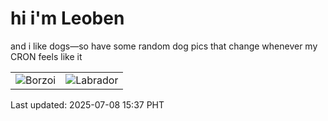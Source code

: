 # hi i'm Leoben

and i like dogs—so have some random dog pics that change whenever my CRON feels like it

|  |  |
|--------|----------|
| ![Borzoi](https://random-dog-vercel.vercel.app/api/random-borzoi?v=1751960231) | ![Labrador](https://random-dog-vercel.vercel.app/api/random-labrador?v=1751960231) |

Last updated: 2025-07-08 15:37 PHT
